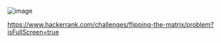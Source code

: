![image](https://github.com/user-attachments/assets/a030d9d8-d52f-41f2-89bd-bec0c96d1f82)

https://www.hackerrank.com/challenges/flipping-the-matrix/problem?isFullScreen=true
